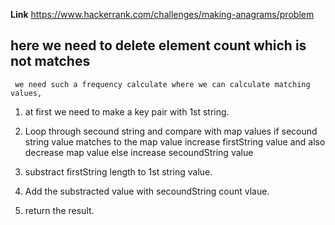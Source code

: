 **Link** https://www.hackerrank.com/challenges/making-anagrams/problem

## here we need to delete element count which is not matches 

     
``` we need such a frequency calculate where we can calculate matching values,```

1. at first we need to make a key pair with 1st string.
2. Loop through secound string and compare with map values
    if secound string value matches to the map value 
        increase firstString value and also decrease map value 
    else 
        increase secoundString value 
        
3. substract firstString length to 1st string value.
4. Add the substracted value with secoundString count vlaue.
5. return the result.         